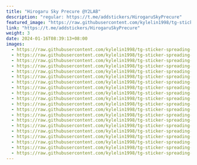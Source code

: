```yaml
---
title: "Hirogaru Sky Precure @Y2LAB"
description: "regular: https://t.me/addstickers/HirogaruSkyPrecure"
featured_image: "https://raw.githubusercontent.com/kylelin1998/tg-sticker-spreading-worldwide-images/main/img/84f6433d-3360-4c57-9e24-3b71ae964ad1.jpg"
link: "https://t.me/addstickers/HirogaruSkyPrecure"
weight: 3
date: 2024-01-16T08:39:13+08:00
images:
  - https://raw.githubusercontent.com/kylelin1998/tg-sticker-spreading-worldwide-images/main/img/84f6433d-3360-4c57-9e24-3b71ae964ad1.jpg
  - https://raw.githubusercontent.com/kylelin1998/tg-sticker-spreading-worldwide-images/main/img/c92e96f1-41dc-4260-b0a2-9bdaf4929633.jpg
  - https://raw.githubusercontent.com/kylelin1998/tg-sticker-spreading-worldwide-images/main/img/3250631c-3572-480c-80f1-c2b8e5bf8666.jpg
  - https://raw.githubusercontent.com/kylelin1998/tg-sticker-spreading-worldwide-images/main/img/7f63c7d1-6881-48a6-ae4c-9a4a26f4e3e3.jpg
  - https://raw.githubusercontent.com/kylelin1998/tg-sticker-spreading-worldwide-images/main/img/406641aa-10e2-446b-965e-15a342d3a646.jpg
  - https://raw.githubusercontent.com/kylelin1998/tg-sticker-spreading-worldwide-images/main/img/5726e4f5-2323-4d2d-a0fb-a2bdb0ded2bb.jpg
  - https://raw.githubusercontent.com/kylelin1998/tg-sticker-spreading-worldwide-images/main/img/aa49457f-6ca8-4f24-b6d9-68c8fe491909.jpg
  - https://raw.githubusercontent.com/kylelin1998/tg-sticker-spreading-worldwide-images/main/img/51f7e1bc-9553-4a2b-85a1-3444e99d89ae.jpg
  - https://raw.githubusercontent.com/kylelin1998/tg-sticker-spreading-worldwide-images/main/img/454adee1-a5d4-4263-b9e4-422c7c4b9ebf.jpg
  - https://raw.githubusercontent.com/kylelin1998/tg-sticker-spreading-worldwide-images/main/img/f4e3847a-8013-4f91-abf3-8183f734cb75.jpg
  - https://raw.githubusercontent.com/kylelin1998/tg-sticker-spreading-worldwide-images/main/img/665268a2-a313-4f99-be43-37b27ffbb297.jpg
  - https://raw.githubusercontent.com/kylelin1998/tg-sticker-spreading-worldwide-images/main/img/0a8152d2-70ee-46f3-9794-34669d8d2694.jpg
  - https://raw.githubusercontent.com/kylelin1998/tg-sticker-spreading-worldwide-images/main/img/3d55f9b7-e8a9-4c70-960b-013699c8cd67.jpg
  - https://raw.githubusercontent.com/kylelin1998/tg-sticker-spreading-worldwide-images/main/img/d78a4b02-a2f4-42b8-9b8f-f9bf18d4829e.jpg
  - https://raw.githubusercontent.com/kylelin1998/tg-sticker-spreading-worldwide-images/main/img/f62c0c9f-547b-44ef-8766-db4a5fc3187f.jpg
  - https://raw.githubusercontent.com/kylelin1998/tg-sticker-spreading-worldwide-images/main/img/8a99e84f-e727-4e29-9e2d-d42805630d4a.jpg
  - https://raw.githubusercontent.com/kylelin1998/tg-sticker-spreading-worldwide-images/main/img/4e3ad075-00bf-4bd3-b0df-7f1e083a84f4.jpg
  - https://raw.githubusercontent.com/kylelin1998/tg-sticker-spreading-worldwide-images/main/img/0a315e14-c56a-4db2-8e24-6950705378cd.jpg
  - https://raw.githubusercontent.com/kylelin1998/tg-sticker-spreading-worldwide-images/main/img/a3f7eb2c-2ba4-4ae7-b63d-27f8dd69a883.jpg
  - https://raw.githubusercontent.com/kylelin1998/tg-sticker-spreading-worldwide-images/main/img/18f3f717-a43b-4453-80e9-981f12aac375.jpg
---
```

